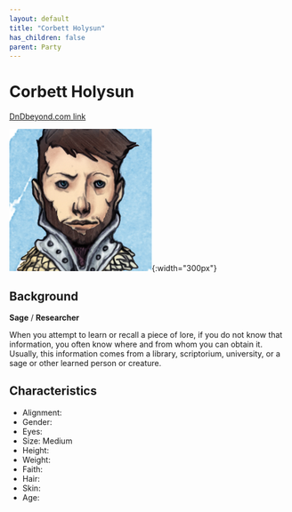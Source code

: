 ```yaml
---
layout: default
title: "Corbett Holysun"
has_children: false
parent: Party
---
```


# Corbett Holysun

[DnDbeyond.com link](https://www.dndbeyond.com/characters/21498893)

![full_art](img/corbett.png){:width="300px"}

## Background

**Sage** / **Researcher**

When you attempt to learn or recall a piece of lore, if you do not know that information, you often know where and from whom you can obtain it.  
Usually, this information comes from a library, scriptorium, university, or a sage or other learned person or creature.

## Characteristics

- Alignment:
- Gender:
- Eyes:
- Size: Medium
- Height:
- Weight:  
- Faith:
- Hair:
- Skin:
- Age:
